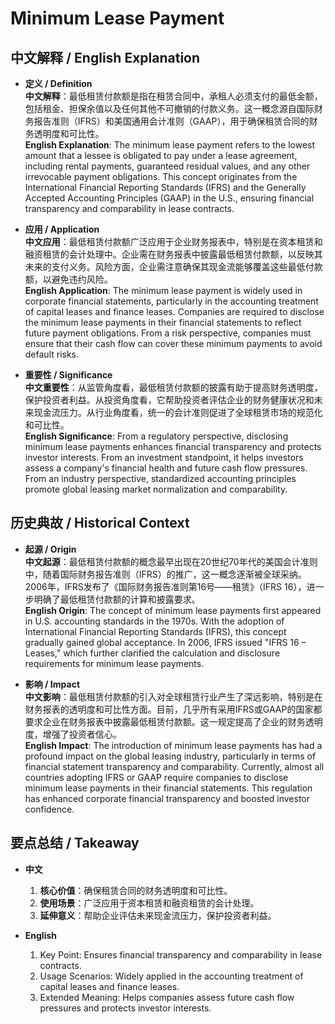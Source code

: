 # Minimum Lease Payment

## 中文解释 / English Explanation

* **定义 / Definition**  
  **中文解释**：最低租赁付款额是指在租赁合同中，承租人必须支付的最低金额，包括租金、担保余值以及任何其他不可撤销的付款义务。这一概念源自国际财务报告准则（IFRS）和美国通用会计准则（GAAP），用于确保租赁合同的财务透明度和可比性。  
  **English Explanation**: The minimum lease payment refers to the lowest amount that a lessee is obligated to pay under a lease agreement, including rental payments, guaranteed residual values, and any other irrevocable payment obligations. This concept originates from the International Financial Reporting Standards (IFRS) and the Generally Accepted Accounting Principles (GAAP) in the U.S., ensuring financial transparency and comparability in lease contracts.

* **应用 / Application**  
  **中文应用**：最低租赁付款额广泛应用于企业财务报表中，特别是在资本租赁和融资租赁的会计处理中。企业需在财务报表中披露最低租赁付款额，以反映其未来的支付义务。风险方面，企业需注意确保其现金流能够覆盖这些最低付款额，以避免违约风险。  
  **English Application**: The minimum lease payment is widely used in corporate financial statements, particularly in the accounting treatment of capital leases and finance leases. Companies are required to disclose the minimum lease payments in their financial statements to reflect future payment obligations. From a risk perspective, companies must ensure that their cash flow can cover these minimum payments to avoid default risks.

* **重要性 / Significance**  
  **中文重要性**：从监管角度看，最低租赁付款额的披露有助于提高财务透明度，保护投资者利益。从投资角度看，它帮助投资者评估企业的财务健康状况和未来现金流压力。从行业角度看，统一的会计准则促进了全球租赁市场的规范化和可比性。  
  **English Significance**: From a regulatory perspective, disclosing minimum lease payments enhances financial transparency and protects investor interests. From an investment standpoint, it helps investors assess a company's financial health and future cash flow pressures. From an industry perspective, standardized accounting principles promote global leasing market normalization and comparability.

## 历史典故 / Historical Context

* **起源 / Origin**  
  **中文起源**：最低租赁付款额的概念最早出现在20世纪70年代的美国会计准则中，随着国际财务报告准则（IFRS）的推广，这一概念逐渐被全球采纳。2006年，IFRS发布了《国际财务报告准则第16号——租赁》（IFRS 16），进一步明确了最低租赁付款额的计算和披露要求。  
  **English Origin**: The concept of minimum lease payments first appeared in U.S. accounting standards in the 1970s. With the adoption of International Financial Reporting Standards (IFRS), this concept gradually gained global acceptance. In 2006, IFRS issued "IFRS 16 – Leases," which further clarified the calculation and disclosure requirements for minimum lease payments.

* **影响 / Impact**  
  **中文影响**：最低租赁付款额的引入对全球租赁行业产生了深远影响，特别是在财务报表的透明度和可比性方面。目前，几乎所有采用IFRS或GAAP的国家都要求企业在财务报表中披露最低租赁付款额。这一规定提高了企业的财务透明度，增强了投资者信心。  
  **English Impact**: The introduction of minimum lease payments has had a profound impact on the global leasing industry, particularly in terms of financial statement transparency and comparability. Currently, almost all countries adopting IFRS or GAAP require companies to disclose minimum lease payments in their financial statements. This regulation has enhanced corporate financial transparency and boosted investor confidence.

## 要点总结 / Takeaway

* **中文**  
  1. **核心价值**：确保租赁合同的财务透明度和可比性。
  2. **使用场景**：广泛应用于资本租赁和融资租赁的会计处理。
  3. **延伸意义**：帮助企业评估未来现金流压力，保护投资者利益。

* **English**
  1. Key Point: Ensures financial transparency and comparability in lease contracts.
  2. Usage Scenarios: Widely applied in the accounting treatment of capital leases and finance leases.
  3. Extended Meaning: Helps companies assess future cash flow pressures and protects investor interests.